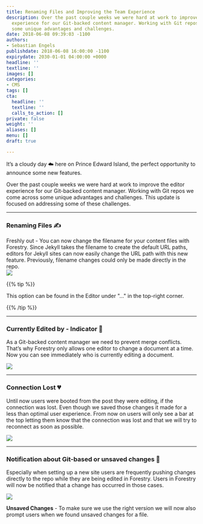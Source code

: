 ```yaml
---
title: Renaming Files and Improving the Team Experience
description: Over the past couple weeks we were hard at work to improve the editor
  experience for our Git-backed content manager. Working with Git repos we come across
  some unique advantages and challenges.
date: 2018-06-08 09:39:03 -1100
authors:
- Sebastian Engels
publishdate: 2018-06-08 16:00:00 -1100
expirydate: 2030-01-01 04:00:00 +0000
headline: ''
textline: ''
images: []
categories:
- CMS
tags: []
cta:
  headline: ''
  textline: ''
  calls_to_action: []
private: false
weight: ''
aliases: []
menu: []
draft: true

---
```

It’s a cloudy day ☁️ here on Prince Edward Island, the perfect opportunity to announce some new features.

Over the past couple weeks we were hard at work to improve the editor experience for our Git-backed content manager. Working with Git repos we come across some unique advantages and challenges. This update is focused on addressing some of these challenges.

---

### Renaming Files ✍️

Freshly out - You can now change the filename for your content files with Forestry. Since Jekyll takes the filename to create the default URL paths, editors for Jekyll sites can now easily change the URL path with this new feature. Previously, filename changes could only be made directly in the repo.  
![](/uploads/2018/06/loop-rename-page.gif)

{{% tip %}}

This option can be found in the Editor under "..." in the top-right corner.

{{% /tip %}}

---

### Currently Edited by - Indicator 💁

As a Git-backed content manager we need to prevent merge conflicts. That’s why Forestry only allows one editor to change a document at a time. Now you can see immediately who is currently editing a document.

![](/uploads/2018/06/status-indicator.png)

---

### Connection Lost 💔

Until now users were booted from the post they were editing, if the connection was lost. Even though we saved those changes it made for a less than optimal user experience. From now on users will only see a bar at the top letting them know that the connection was lost and that we will try to reconnect as soon as possible.

![](/uploads/2018/06/connection-lost-arrow.png)

---

### Notification about Git-based or unsaved changes 🔔

Especially when setting up a new site users are frequently pushing changes directly to the repo while they are being edited in Forestry. Users in Forestry will now be notified that a  change has occurred in those cases.

![](/uploads/2018/06/someone-updated.png)

**Unsaved Changes** - To make sure we use the right version we will now also prompt users when we found unsaved changes for a file.